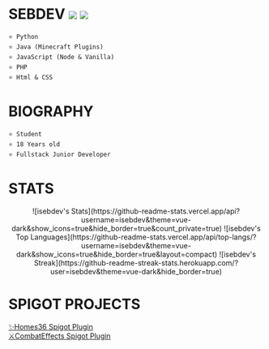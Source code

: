 # SEBDEV ![](https://www.countryflagicons.com/FLAT/24/AR.png) ![](https://www.countryflagicons.com/FLAT/24/UY.png)

```
⭐ Python
⭐ Java (Minecraft Plugins)
⭐ JavaScript (Node & Vanilla)
⭐ PHP
⭐ Html & CSS
```

# BIOGRAPHY
```
⭐ Student
⭐ 18 Years old
⭐ Fullstack Junior Developer
```

# STATS
<center>
![isebdev's Stats](https://github-readme-stats.vercel.app/api?username=isebdev&theme=vue-dark&show_icons=true&hide_border=true&count_private=true)  
![isebdev's Top Languages](https://github-readme-stats.vercel.app/api/top-langs/?username=isebdev&theme=vue-dark&show_icons=true&hide_border=true&layout=compact)  
![isebdev's Streak](https://github-readme-streak-stats.herokuapp.com/?user=isebdev&theme=vue-dark&hide_border=true)  
</center>

# SPIGOT PROJECTS

[✨Homes36 Spigot Plugin](https://www.spigotmc.org/resources/plugin.103207/)  
[⚔CombatEffects Spigot Plugin](https://www.spigotmc.org/resources/plugin.105674/)

